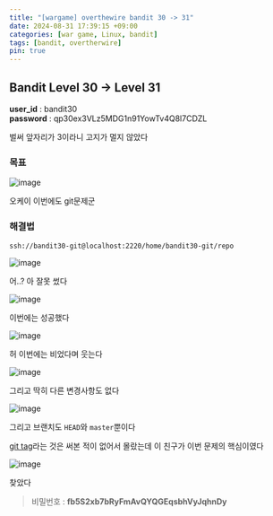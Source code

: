 ```yaml
---
title: "[wargame] overthewire bandit 30 -> 31"
date: 2024-08-31 17:39:15 +09:00
categories: [war game, Linux, bandit]
tags: [bandit, overtherwire]
pin: true
---
```


## Bandit Level 30 -> Level 31

**user_id** : bandit30<br/>
**password** : qp30ex3VLz5MDG1n91YowTv4Q8l7CDZL

벌써 앞자리가 3이라니 고지가 멀지 않았다

### 목표

![image](https://github.com/user-attachments/assets/9eaae2af-ab1e-4cb5-b9bd-50d28f67a6ce)

오케이 이번에도 git문제군

### 해결법

`ssh://bandit30-git@localhost:2220/home/bandit30-git/repo`

![image](https://github.com/user-attachments/assets/15c5487b-e3c4-43b0-a8f5-925a5a0e3529)

어..? 아 잘못 썼다

![image](https://github.com/user-attachments/assets/5b8b8661-d8fb-4022-885c-5e37a7267da6)

이번에는 성공했다

![image](https://github.com/user-attachments/assets/27c47228-0ba9-4c9e-aeef-a733fd84f3d9)

허 이번에는 비었다며 웃는다

![image](https://github.com/user-attachments/assets/08b6c05c-ddfb-4cc2-a5a4-95406a0efe72)

그리고 딱히 다른 변경사항도 없다

![image](https://github.com/user-attachments/assets/666fce4a-e0b1-4f3a-819e-0e40a2397e82)

그리고 브랜치도 `HEAD`와 `master`뿐이다

[git tag](https://velog.io/@devp1023/GIT-Tag-%EC%BB%A4%EB%B0%8B%EC%97%90-%EC%9D%B4%EB%A6%84-%EB%B6%99%EC%9D%B4%EA%B8%B0)라는 것은 써본 적이 없어서 몰랐는데 이 친구가 이번 문제의 핵심이였다

![image](https://github.com/user-attachments/assets/a032f2ce-6137-4a64-a442-3c3e7a6c7541)

찾았다

> 비밀번호 : **fb5S2xb7bRyFmAvQYQGEqsbhVyJqhnDy**

